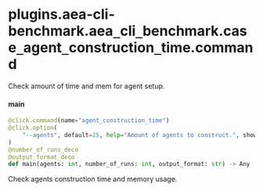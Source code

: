 <a id="plugins.aea-cli-benchmark.aea_cli_benchmark.case_agent_construction_time.command"></a>

# plugins.aea-cli-benchmark.aea`_`cli`_`benchmark.case`_`agent`_`construction`_`time.command

Check amount of time and mem for agent setup.

<a id="plugins.aea-cli-benchmark.aea_cli_benchmark.case_agent_construction_time.command.main"></a>

#### main

```python
@click.command(name="agent_construction_time")
@click.option(
    "--agents", default=25, help="Amount of agents to construct.", show_default=True
)
@number_of_runs_deco
@output_format_deco
def main(agents: int, number_of_runs: int, output_format: str) -> Any
```

Check agents construction time and memory usage.

